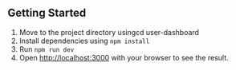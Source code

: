 

## Getting Started

1. Move to the project directory usingcd user-dashboard
2. Install dependencies using `npm install`
3. Run `npm run dev`
4. Open [http://localhost:3000](http://localhost:3000) with your browser to see the result.


